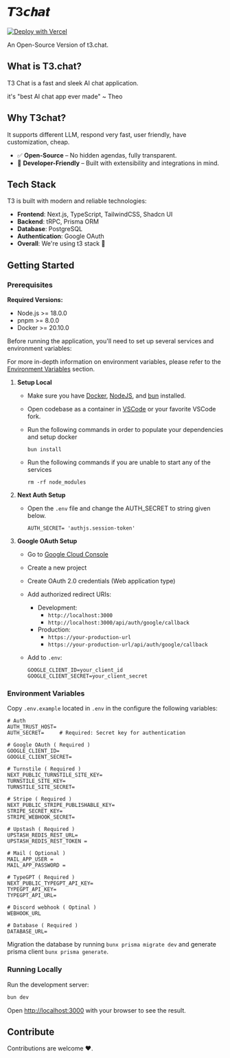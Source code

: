 # 𝙏3𝙘𝒉𝙖𝒕

[![Deploy with Vercel](https://vercel.com/button)](https://vercel.com/new/clone?repository-url=https%3A%2F%2Fgithub.com%2F100xEnginners%2Ft3dotgg&env=DATABASE_URL,BETTER_AUTH_SECRET,BETTER_AUTH_URL,BETTER_AUTH_TRUSTED_ORIGINS,GOOGLE_CLIENT_ID,GOOGLE_CLIENT_SECRET,GOOGLE_REDIRECT_URI,GITHUB_CLIENT_ID,GITHUB_CLIENT_SECRET&envDescription=For%20more%20info%20on%20setting%20up%20your%20API%20keys%2C%20checkout%20the%20Readme%20below&envLink=https%3A%2F%2Fgithub.com%2F100xEnginners%2Ft3dotgg%2Fblob%2Fmain%2FREADME.md&project-name=zero-email&repository-name=zero-email&redirect-url=zero.email&demo-title=Zero&demo-description=An%20open%20source%20email%20app&demo-url=zero.email)

An Open-Source Version of t3.chat.

## What is T3.chat?

T3 Chat is a fast and sleek AI chat application.

it's "best AI chat app ever made" ~ Theo

## Why T3chat?
It supports different LLM, respond very fast, user friendly, have customization, cheap.
  - ✅ **Open-Source** – No hidden agendas, fully transparent.
  - 🚀 **Developer-Friendly** – Built with extensibility and integrations in mind.

## Tech Stack

T3 is built with modern and reliable technologies:

- **Frontend**: Next.js, TypeScript, TailwindCSS, Shadcn UI
- **Backend**: tRPC, Prisma ORM
- **Database**: PostgreSQL
- **Authentication**: Google OAuth
- **Overall**: We're using t3 stack 💙
<!-- - **Testing**: Jest, React Testing Library -->

## Getting Started

### Prerequisites

**Required Versions:**

- Node.js >= 18.0.0
- pnpm >= 8.0.0
- Docker >= 20.10.0

Before running the application, you'll need to set up several services and environment variables:

For more in-depth information on environment variables, please refer to the [Environment Variables](#environment-variables) section.


1. **Setup Local**

   - Make sure you have [Docker](https://docs.docker.com/get-docker/), [NodeJS](https://nodejs.org/en/download/), and [bun](https://bun.sh/docs/installation) installed.
   - Open codebase as a container in [VSCode](https://code.visualstudio.com/) or your favorite VSCode fork.
   - Run the following commands in order to populate your dependencies and setup docker

     ```
     bun install
     ```

   - Run the following commands if you are unable to start any of the services

     ```
     rm -rf node_modules
     ```

2. **Next Auth Setup**

   - Open the `.env` file and change the AUTH_SECRET to string given below.

     ```env
     AUTH_SECRET= 'authjs.session-token'
     ```

3. **Google OAuth Setup**

   - Go to [Google Cloud Console](https://console.cloud.google.com)
   - Create a new project
   - Create OAuth 2.0 credentials (Web application type)
   - Add authorized redirect URIs:
     - Development:
       - `http://localhost:3000`
       - `http://localhost:3000/api/auth/google/callback`
     - Production:
       - `https://your-production-url`
       - `https://your-production-url/api/auth/google/callback`
   - Add to `.env`:

     ```env
     GOOGLE_CLIENT_ID=your_client_id
     GOOGLE_CLIENT_SECRET=your_client_secret
     ```
### Environment Variables

Copy `.env.example` located in  `.env` in the configure the following variables:

```env
# Auth
AUTH_TRUST_HOST= 
AUTH_SECRET=     # Required: Secret key for authentication

# Google OAuth ( Required )
GOOGLE_CLIENT_ID=      
GOOGLE_CLIENT_SECRET=  

# Turnstile ( Required )
NEXT_PUBLIC_TURNSTILE_SITE_KEY=
TURNSTILE_SITE_KEY=
TURNSTILE_SITE_SECRET=

# Stripe ( Required )
NEXT_PUBLIC_STRIPE_PUBLISHABLE_KEY=
STRIPE_SECRET_KEY=
STRIPE_WEBHOOK_SECRET=

# Upstash ( Required )
UPSTASH_REDIS_REST_URL=
UPSTASH_REDIS_REST_TOKEN = 

# Mail ( Optional )
MAIL_APP_USER =
MAIL_APP_PASSWORD = 

# TypeGPT ( Required )
NEXT_PUBLIC_TYPEGPT_API_KEY=
TYPEGPT_API_KEY=
TYPEGPT_API_URL=

# Discord webhook ( Optinal )
WEBHOOK_URL

# Database ( Required )
DATABASE_URL=    
```

Migration the database by running `bunx prisma migrate dev` and generate prisma client `bunx prisma generate`.


### Running Locally

Run the development server:

```bash
bun dev
```
Open [http://localhost:3000](http://localhost:3000) with your browser to see the result.

## Contribute

Contributions are welcome ❤️.
